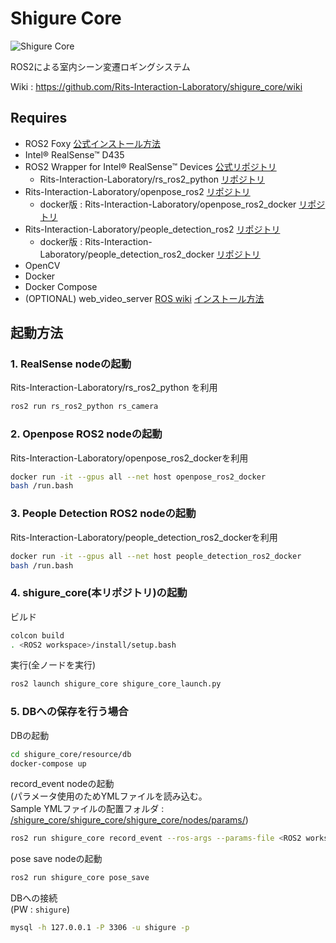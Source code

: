 # Shigure Core
![Shigure Core](https://img.shields.io/badge/shigure-core-red)

ROS2による室内シーン変遷ロギングシステム 

Wiki : https://github.com/Rits-Interaction-Laboratory/shigure_core/wiki

## Requires
* ROS2 Foxy [公式インストール方法](https://index.ros.org/doc/ros2/Installation/Foxy/)
* Intel® RealSense™ D435
* ROS2 Wrapper for Intel® RealSense™ Devices [公式リポジトリ](https://github.com/intel/ros2_intel_realsense)
    * Rits-Interaction-Laboratory/rs_ros2_python [リポジトリ](https://github.com/Rits-Interaction-Laboratory/rs_ros2_python)
* Rits-Interaction-Laboratory/openpose_ros2 [リポジトリ](https://github.com/Rits-Interaction-Laboratory/openpose_ros2)
    * docker版 : Rits-Interaction-Laboratory/openpose_ros2_docker [リポジトリ](https://github.com/Rits-Interaction-Laboratory/openpose_ros2_docker)
* Rits-Interaction-Laboratory/people_detection_ros2 [リポジトリ](https://github.com/Rits-Interaction-Laboratory/people_detection_ros2)
    * docker版 : Rits-Interaction-Laboratory/people_detection_ros2_docker [リポジトリ](https://github.com/Rits-Interaction-Laboratory/people_detection_ros2)
* OpenCV
* Docker
* Docker Compose
* (OPTIONAL) web_video_server [ROS wiki](https://wiki.ros.org/web_video_server) [インストール方法](https://github.com/RobotWebTools/web_video_server/issues/108)


## 起動方法

### 1. RealSense nodeの起動

Rits-Interaction-Laboratory/rs_ros2_python を利用

```sh
ros2 run rs_ros2_python rs_camera
```

### 2. Openpose ROS2 nodeの起動

Rits-Interaction-Laboratory/openpose_ros2_dockerを利用

```sh
docker run -it --gpus all --net host openpose_ros2_docker
bash /run.bash
```

### 3. People Detection ROS2 nodeの起動

Rits-Interaction-Laboratory/people_detection_ros2_dockerを利用

```sh
docker run -it --gpus all --net host people_detection_ros2_docker
bash /run.bash
```

### 4. shigure_core(本リポジトリ)の起動

ビルド
```sh
colcon build
. <ROS2 workspace>/install/setup.bash
```

実行(全ノードを実行)
```sh
ros2 launch shigure_core shigure_core_launch.py
```

### 5. DBへの保存を行う場合

DBの起動 <br>
```sh
cd shigure_core/resource/db
docker-compose up
```

record_event nodeの起動 <br>
(パラメータ使用のためYMLファイルを読み込む。 <br>
Sample YMLファイルの配置フォルダ : [/shigure_core/shigure_core/shigure_core/nodes/params/](/shigure_core/shigure_core/shigure_core/nodes/params/))
```sh
ros2 run shigure_core record_event --ros-args --params-file <ROS2 workspace>/src/shigure_core/shigure_core/shigure_core/nodes/params/record_event_params.yml
```

pose save nodeの起動 <br>
```sh
ros2 run shigure_core pose_save
```

DBへの接続 <br>
(PW : `shigure`) <br>
```sh
mysql -h 127.0.0.1 -P 3306 -u shigure -p
```

